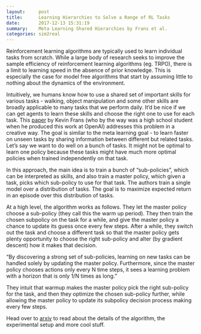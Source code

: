 ```yaml
---
layout:     post
title:      Learning Hierarchies to Solve a Range of RL Tasks
date:       2017-12-13 15:31:19
summary:    Meta Learning Shared Hierarchies by Frans et al.
categories: sim2real
---
```


Reinforcement learning algorithms are typically used to learn individual tasks from scratch. While a large body of research seeks to improve the sample efficiency of reinforcement learning algorithms (eg. TRPO), there is a limit to learning speed in the absence of prior knowledge. This is especially the case for model free algorithms that start by assuming little to nothing about the dynamics of the environment.

Intuitively, we humans know how to use a shared set of important skills for various tasks - walking, object manipulation and some other skills are broadly applicable to many tasks that we perform daily. It’d be nice if we can get agents to learn these skills and choose the right one to use for each task. This [paper](https://arxiv.org/abs/1710.09767) by Kevin Frans (who by the way was a high school student when he produced this work at OpenAI) addresses this problem in a creative way. The goal is similar to the meta learning goal - to learn faster on unseen tasks by sharing information between different but related tasks. Let’s say we want to do well on a bunch of tasks. It might not be optimal to learn one policy because these tasks might have much more optimal policies when trained independently on that task.

In this approach, the main idea is to train a bunch of “sub-policies”, which can be interpreted as skills, and also train a master policy, which given a task, picks which sub-policy to use for that task. The authors train a single model over a distribution of tasks. The goal is to maximize expected return in an episode over this distribution of tasks. 

At a high level, the algorithm works as follows. They let the master policy choose a sub-policy (they call this the warm up period). They then train the chosen subpolicy on the task for a while, and give the master policy a chance to update its guess once every few steps. After a while, they switch out the task and choose a different task so that the master policy gets plenty opportunity to choose the right sub-policy and alter (by gradient descent) how it makes that decision.

“By discovering a strong set of sub-policies, learning on new tasks can be handled solely by updating the master policy. Furthermore, since the master policy chooses actions only every N time steps, it sees a learning problem with a horizon that is only 1/N times as long.”

They intuit that warmup makes the master policy pick the right sub-policy for the task, and then they optimize the chosen sub-policy further, while allowing the master policy to update its subpolicy decision process making every few steps.

Head over to [arxiv](https://arxiv.org/abs/1710.09767) to read about the details of the algorithm, the experimental setup and more cool stuff.
